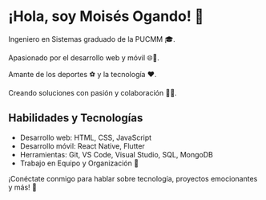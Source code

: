 # ¡Hola, soy Moisés Ogando! 👋

Ingeniero en Sistemas graduado de la PUCMM 🎓. 

Apasionado por el desarrollo web y móvil 🌐📱. 

Amante de los deportes ⚽ y la tecnología ❤️. 

Creando soluciones con pasión y colaboración 🚀🤝.

## Habilidades y Tecnologías

- Desarrollo web: HTML, CSS, JavaScript
- Desarrollo móvil: React Native, Flutter
- Herramientas: Git, VS Code, Visual Studio, SQL, MongoDB
- Trabajo en Equipo y Organización 💼

<!--
## Proyectos Destacados

- [Nombre del Proyecto 1](enlace-al-proyecto1) - Breve descripción.
- [Nombre del Proyecto 2](enlace-al-proyecto2) - Breve descripción.

## Encuéntrame en la Web 🌐

- LinkedIn: [tu-perfil-de-LinkedIn](enlace-a-tu-perfil-de-LinkedIn)
- Twitter: [@tu-usuario-de-Twitter](enlace-a-tu-usuario-de-Twitter)
- Sitio web: [tu-sitio-web-personal](enlace-a-tu-sitio-web-personal)
-->

¡Conéctate conmigo para hablar sobre tecnología, proyectos emocionantes y más! 🤗

